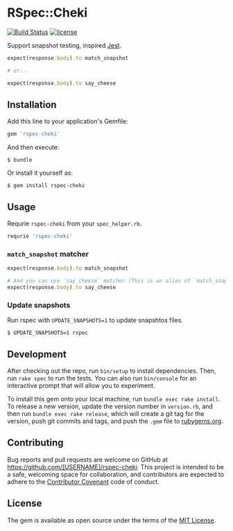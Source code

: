# RSpec::Cheki
[![Build Status](https://travis-ci.org/izumin5210/rspec-cheki.svg?branch=master)](https://travis-ci.org/izumin5210/rspec-cheki)
[![license](https://img.shields.io/github/license/izumin5210/rspec-cheki.svg)](https://github.com/izumin5210/rspec-cheki/blob/master/LICENSE.txt)

Support snapshot testing, inspired [Jest](https://facebook.github.io/jest/).

```ruby
expect(response.body).to match_snapshot

# or...

expect(response.body).to say_cheese
```

## Installation

Add this line to your application's Gemfile:

```ruby
gem 'rspec-cheki'
```

And then execute:

    $ bundle

Or install it yourself as:

    $ gem install rspec-cheki

## Usage

Requrie `rspec-cheki` from your `spec_helper.rb`.

```ruby
requrie 'rspec-cheki'
```

### `match_snapshot` matcher

```ruby
expect(response.body).to match_snapshot

# And you can use `say_cheese` matcher (This is an alias of `match_snapshot` matcher)
expect(response.body).to say_cheese
```

### Update snapshots

Run rspec with `UPDATE_SNAPSHOTS=1` to update snapshtos files.

```
$ UPDATE_SNAPSHOTS=1 rspec
```

## Development

After checking out the repo, run `bin/setup` to install dependencies. Then, run `rake spec` to run the tests. You can also run `bin/console` for an interactive prompt that will allow you to experiment.

To install this gem onto your local machine, run `bundle exec rake install`. To release a new version, update the version number in `version.rb`, and then run `bundle exec rake release`, which will create a git tag for the version, push git commits and tags, and push the `.gem` file to [rubygems.org](https://rubygems.org).

## Contributing

Bug reports and pull requests are welcome on GitHub at https://github.com/[USERNAME]/rspec-cheki. This project is intended to be a safe, welcoming space for collaboration, and contributors are expected to adhere to the [Contributor Covenant](http://contributor-covenant.org) code of conduct.


## License

The gem is available as open source under the terms of the [MIT License](http://opensource.org/licenses/MIT).

